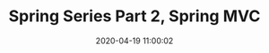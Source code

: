 ---
title: Spring Series Part 2, Spring MVC

tag:
- The Spring Series

categories:
- JavaWorld

date: 2020-04-19 11:00:02
---